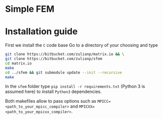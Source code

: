 # Simple FEM #

# Installation guide

First we install the `C` code base
Go to a directory of your choosing and type

```bash
git clone https://bitbucket.com/zulianp/matrix.io && \
git clone https://bitbucket.com/zulianp/sfem
cd matrix.io
make
cd ../sfem && git submodule update --init --recursive
make
```

In the `sfem` folder
type `pip install -r requirements.txt` (Python 3 is assumed here) to install `Python3` dependencies.

Both makefiles allow to pass options such as 
`MPICC=<path_to_your_mpicc_compiler>` and `MPICXX=<path_to_your_mpicxx_compiler>`.

